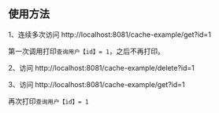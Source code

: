 

## 使用方法

1、连续多次访问 http://localhost:8081/cache-example/get?id=1

第一次调用打印`查询用户【id】= 1`，之后不再打印。

2、访问 http://localhost:8081/cache-example/delete?id=1

3、访问 http://localhost:8081/cache-example/get?id=1

再次打印`查询用户【id】= 1`